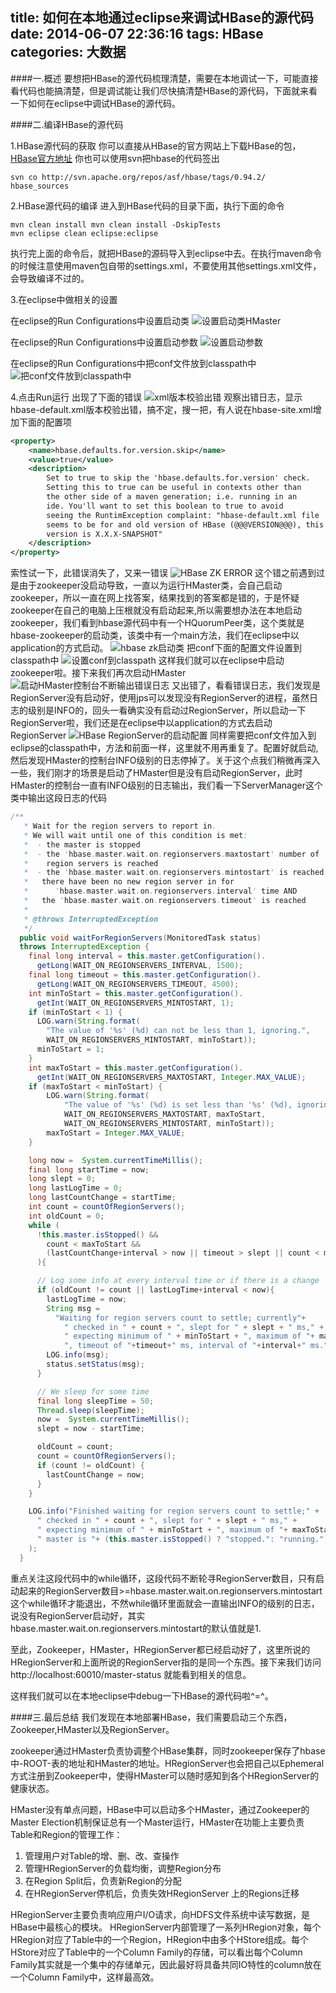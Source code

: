 title: 如何在本地通过eclipse来调试HBase的源代码
date: 2014-06-07 22:36:16
tags: HBase
categories: 大数据
---

####一.概述
要想把HBase的源代码梳理清楚，需要在本地调试一下，可能直接看代码也能搞清楚，但是调试能让我们尽快搞清楚HBase的源代码，下面就来看一下如何在eclipse中调试HBase的源代码。

<!-- more -->

####二.编译HBase的源代码

1.HBase源代码的获取
你可以直接从HBase的官方网站上下载HBase的包，[HBase官方地址](http://hbase.apache.org/)
你也可以使用svn把hbase的代码签出
```
svn co http://svn.apache.org/repos/asf/hbase/tags/0.94.2/ hbase_sources
```

2.HBase源代码的编译
进入到HBase代码的目录下面，执行下面的命令
```
mvn clean install mvn clean install -DskipTests
mvn eclipse clean eclipse:eclipse
```
执行完上面的命令后，就把HBase的源码导入到eclipse中去。在执行maven命令的时候注意使用maven包自带的settings.xml，不要使用其他settings.xml文件，会导致编译不过的。

3.在eclipse中做相关的设置

在eclipse的Run Configurations中设置启动类
![设置启动类HMaster](http://bolinyoung.qiniudn.com/hbase-start.png)

在eclipse的Run Configurations中设置启动参数
![设置启动参数](http://bolinyoung.qiniudn.com/hbase-start-args.png)

在eclipse的Run Configurations中把conf文件放到classpath中
![把conf文件放到classpath中](http://bolinyoung.qiniudn.com/hbase-start-conf.png)

4.点击Run运行
出现了下面的错误
![xml版本校验出错](http://bolinyoung.qiniudn.com/hbase-xml-version.png)
观察出错日志，显示hbase-default.xml版本校验出错，搞不定，搜一把，有人说在hbase-site.xml增加下面的配置项
```xml
<property>
	<name>hbase.defaults.for.version.skip</name>
	<value>true</value>
	<description>
		Set to true to skip the 'hbase.defaults.for.version' check.
		Setting this to true can be useful in contexts other than
		the other side of a maven generation; i.e. running in an
		ide. You'll want to set this boolean to true to avoid
		seeing the RuntimException complaint: "hbase-default.xml file
		seems to be for and old version of HBase (@@@VERSION@@@), this
		version is X.X.X-SNAPSHOT"
	</description>
</property>
```
索性试一下，此错误消失了，又来一错误
![HBase ZK ERROR](http://bolinyoung.qiniudn.com/hbase-zk-error.png)
这个错之前遇到过是由于zookeeper没启动导致，一直以为运行HMaster类，会自己启动zookeeper，所以一直在网上找答案，结果找到的答案都是错的，于是怀疑zookeeper在自己的电脑上压根就没有启动起来,所以需要想办法在本地启动zookeeper，我们看到hbase源代码中有一个HQuorumPeer类，这个类就是hbase-zookeeper的启动类，该类中有一个main方法，我们在eclipse中以application的方式启动。
![hbase zk启动类](http://bolinyoung.qiniudn.com/hbase-zk-start.png)
把conf下面的配置文件设置到classpath中
![设置conf到classpath](http://bolinyoung.qiniudn.com/hbase-zk-classpath.png)
这样我们就可以在eclipse中启动zookeeper啦。接下来我们再次启动HMaster
![启动HMaster控制台不断输出错误日志](http://bolinyoung.qiniudn.com/hbase-region-server-error.png)
又出错了，看看错误日志，我们发现是RegionServer没有启动好，使用jps可以发现没有RegionServer的进程，虽然日志的级别是INFO的，回头一看确实没有启动过RegionServer，所以启动一下RegionServer啦，我们还是在eclipse中以application的方式去启动RegionServer
![HBase RegionServer的启动配置](http://bolinyoung.qiniudn.com/hbase-region-server.png)
同样需要把conf文件加入到eclipse的classpath中，方法和前面一样，这里就不用再重复了。配置好就启动,然后发现HMaster的控制台INFO级别的日志停掉了。关于这个点我们稍微再深入一些，我们刚才的场景是启动了HMaster但是没有启动RegionServer，此时HMaster的控制台一直有INFO级别的日志输出，我们看一下ServerManager这个类中输出这段日志的代码
```java
/**
   * Wait for the region servers to report in.
   * We will wait until one of this condition is met:
   *  - the master is stopped
   *  - the 'hbase.master.wait.on.regionservers.maxtostart' number of
   *    region servers is reached
   *  - the 'hbase.master.wait.on.regionservers.mintostart' is reached AND
   *   there have been no new region server in for
   *      'hbase.master.wait.on.regionservers.interval' time AND
   *   the 'hbase.master.wait.on.regionservers.timeout' is reached
   *
   * @throws InterruptedException
   */
  public void waitForRegionServers(MonitoredTask status)
  throws InterruptedException {
    final long interval = this.master.getConfiguration().
      getLong(WAIT_ON_REGIONSERVERS_INTERVAL, 1500);
    final long timeout = this.master.getConfiguration().
      getLong(WAIT_ON_REGIONSERVERS_TIMEOUT, 4500);
    int minToStart = this.master.getConfiguration().
      getInt(WAIT_ON_REGIONSERVERS_MINTOSTART, 1);
    if (minToStart < 1) {
      LOG.warn(String.format(
        "The value of '%s' (%d) can not be less than 1, ignoring.",
        WAIT_ON_REGIONSERVERS_MINTOSTART, minToStart));
      minToStart = 1;
    }
    int maxToStart = this.master.getConfiguration().
      getInt(WAIT_ON_REGIONSERVERS_MAXTOSTART, Integer.MAX_VALUE);
    if (maxToStart < minToStart) {
        LOG.warn(String.format(
            "The value of '%s' (%d) is set less than '%s' (%d), ignoring.",
            WAIT_ON_REGIONSERVERS_MAXTOSTART, maxToStart,
            WAIT_ON_REGIONSERVERS_MINTOSTART, minToStart));
        maxToStart = Integer.MAX_VALUE;
    }

    long now =  System.currentTimeMillis();
    final long startTime = now;
    long slept = 0;
    long lastLogTime = 0;
    long lastCountChange = startTime;
    int count = countOfRegionServers();
    int oldCount = 0;
    while (
      !this.master.isStopped() &&
        count < maxToStart &&
        (lastCountChange+interval > now || timeout > slept || count < minToStart)
      ){

      // Log some info at every interval time or if there is a change
      if (oldCount != count || lastLogTime+interval < now){
        lastLogTime = now;
        String msg =
          "Waiting for region servers count to settle; currently"+
            " checked in " + count + ", slept for " + slept + " ms," +
            " expecting minimum of " + minToStart + ", maximum of "+ maxToStart+
            ", timeout of "+timeout+" ms, interval of "+interval+" ms.";
        LOG.info(msg);
        status.setStatus(msg);
      }

      // We sleep for some time
      final long sleepTime = 50;
      Thread.sleep(sleepTime);
      now =  System.currentTimeMillis();
      slept = now - startTime;

      oldCount = count;
      count = countOfRegionServers();
      if (count != oldCount) {
        lastCountChange = now;
      }
    }

    LOG.info("Finished waiting for region servers count to settle;" +
      " checked in " + count + ", slept for " + slept + " ms," +
      " expecting minimum of " + minToStart + ", maximum of "+ maxToStart+","+
      " master is "+ (this.master.isStopped() ? "stopped.": "running.")
    );
  }
```
重点关注这段代码中的while循环，这段代码不断轮寻RegionServer数目，只有启动起来的RegionServer数目>=hbase.master.wait.on.regionservers.mintostart这个while循环才能退出，不然while循环里面就会一直输出INFO的级别的日志，说没有RegionServer启动好，其实hbase.master.wait.on.regionservers.mintostart的默认值就是1.

至此，Zookeeper，HMaster，HRegionServer都已经启动好了，这里所说的HRegionServer和上面所说的RegionServer指的是同一个东西。接下来我们访问http://localhost:60010/master-status 就能看到相关的信息。

这样我们就可以在本地eclipse中debug一下HBase的源代码啦^=^。

####三.最后总结
我们发现在本地部署HBase，我们需要启动三个东西，Zookeeper,HMaster以及RegionServer。

zookeeper通过HMaster负责协调整个HBase集群，同时zookeeper保存了hbase中-ROOT-表的地址和HMaster的地址。HRegionServer也会把自己以Ephemeral方式注册到Zookeeper中，使得HMaster可以随时感知到各个HRegionServer的健康状态。

HMaster没有单点问题，HBase中可以启动多个HMaster，通过Zookeeper的Master Election机制保证总有一个Master运行，HMaster在功能上主要负责Table和Region的管理工作：
1. 管理用户对Table的增、删、改、查操作
2. 管理HRegionServer的负载均衡，调整Region分布
3. 在Region Split后，负责新Region的分配
4. 在HRegionServer停机后，负责失效HRegionServer 上的Regions迁移

HRegionServer主要负责响应用户I/O请求，向HDFS文件系统中读写数据，是HBase中最核心的模块。
HRegionServer内部管理了一系列HRegion对象，每个HRegion对应了Table中的一个Region，HRegion中由多个HStore组成。每个HStore对应了Table中的一个Column Family的存储，可以看出每个Column Family其实就是一个集中的存储单元，因此最好将具备共同IO特性的column放在一个Column Family中，这样最高效。